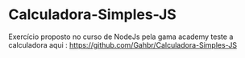 # Calculadora-Simples-JS
Exercício proposto no curso de NodeJs pela gama academy teste a calculadora aqui : https://github.com/Gahbr/Calculadora-Simples-JS

